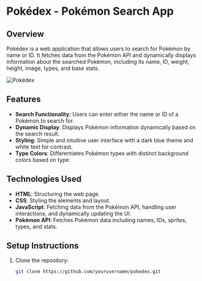 # Pokédex - Pokémon Search App

## Overview

Pokédex is a web application that allows users to search for Pokémon by name or ID. It fetches data from the Pokémon API and dynamically displays information about the searched Pokémon, including its name, ID, weight, height, image, types, and base stats.

![Pokédex](https://cdn.pidgi.net/images/b/b7/Logo_EN_-_Pokedex_3D.svg)

## Features

- **Search Functionality**: Users can enter either the name or ID of a Pokémon to search for.
- **Dynamic Display**: Displays Pokémon information dynamically based on the search result.
- **Styling**: Simple and intuitive user interface with a dark blue theme and white text for contrast.
- **Type Colors**: Differentiates Pokémon types with distinct background colors based on type.

## Technologies Used

- **HTML**: Structuring the web page.
- **CSS**: Styling the elements and layout.
- **JavaScript**: Fetching data from the Pokémon API, handling user interactions, and dynamically updating the UI.
- **Pokémon API**: Fetches Pokémon data including names, IDs, sprites, types, and stats.

## Setup Instructions

1. Clone the repository:
   ```bash
   git clone https://github.com/yourusername/pokedex.git
